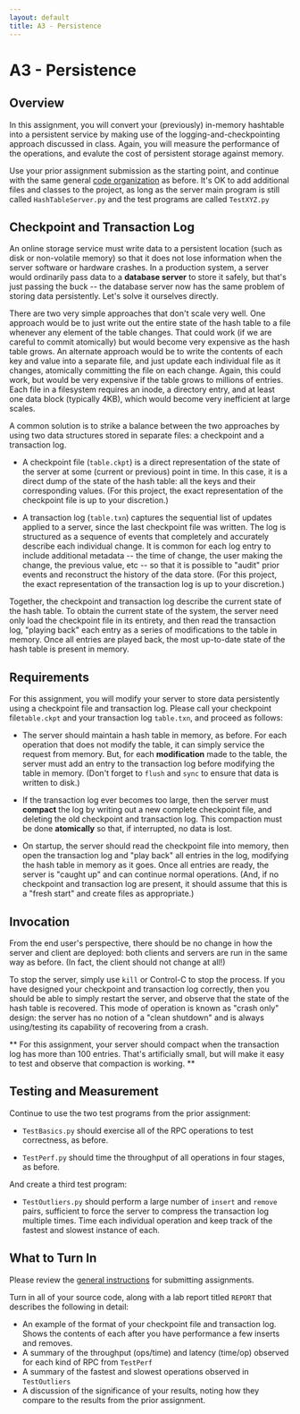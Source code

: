 ```yaml
---
layout: default
title: A3 - Persistence
---
```

# A3 - Persistence

## Overview

In this assignment, you will convert your (previously) in-memory hashtable into
a persistent service by making use of the logging-and-checkpointing approach
discussed in class.  Again, you will measure the performance of the operations,
and evalute the cost of persistent storage against memory.

Use your prior assignment submission as the starting point,
and continue with the same general [code organization](a2) as before.
It's OK to add additional files and classes to the project, as long
as the server main program is still called `HashTableServer.py` and
the test programs are called `TestXYZ.py`

## Checkpoint and Transaction Log

An online storage service must write data to a persistent location
(such as disk or non-volatile memory) so that it does not lose information
when the server software or hardware crashes.  In a production system,
a server would ordinarily pass data to a **database server** to store it
safely, but that's just passing the buck -- the database server now has
the same problem of storing data persistently.  Let's solve it ourselves directly.

There are two very simple approaches that don't scale very well.
One approach would be to just write out the entire state of the
hash table to a file whenever any element of the table changes.
That could work (if we are careful to commit atomically) but would become
very expensive as the hash table grows.  An alternate approach would
be to write the contents of each key and value into a separate file,
and just update each individual file as it changes, atomically committing
the file on each change.  Again, this could work,
but would be very expensive if the table grows to millions of entries.
Each file in a filesystem requires an inode, a directory entry, and at least
one data block (typically 4KB), which would become very inefficient at large scales.

A common solution is to strike a balance between the two approaches
by using two data structures stored in separate files: a checkpoint
and a transaction log.

- A checkpoint file (`table.ckpt`) is a direct representation of the state of the server at some
(current or previous) point in time.  In this case, it is a direct dump of the state of the hash
table: all the keys and their corresponding values.  (For this project, the exact representation
of the checkpoint file is up to your discretion.)

- A transaction log (`table.txn`) captures the sequential list of updates applied to a server,
since the last checkpoint file was written.  The log is structured as a sequence of events that
completely and accurately describe each individual change.  It is common for each log entry to include
additional metadata -- the time of change, the user making the change, the previous value, etc --
so that it is possible to "audit" prior events and reconstruct the history of the data store.
(For this project, the exact representation of the transaction log is up to your discretion.)

Together, the checkpoint and transaction log describe the current state of
the hash table.  To obtain the current state of the system, the server need only
load the checkpoint file in its entirety, and then read the transaction log,
"playing back" each entry as a series of modifications to the table in memory.
Once all entries are played back, the most up-to-date state of the hash table
is present in memory.

## Requirements

For this assignment, you will modify your server to store data persistently
using a checkpoint file and transaction log.  Please call your checkpoint file`table.ckpt` and
your transaction log `table.txn`, and proceed as follows:

- The server should maintain a hash table in memory, as before.  For each operation
that does not modify the table, it can simply service the request from memory.
But, for each **modification** made to the table, the server must add an entry
to the transaction log before modifying the table in memory.  (Don't forget to `flush` and `sync` to ensure that data is written to disk.)

- If the transaction log ever becomes too large, then the server must **compact** the log by
writing out a new complete checkpoint file, and deleting the old checkpoint and transaction log.
This compaction must be done **atomically** so that, if interrupted, no data is lost.

- On startup, the server should read the checkpoint file into memory,
then open the transaction log and "play back" all entries in the log,
modifying the hash table in memory as it goes.  Once all entries are ready,
the server is "caught up" and can continue normal operations.
(And, if no checkpoint and transaction log are present, it should assume
that this is a "fresh start" and create files as appropriate.)

## Invocation

From the end user's perspective, there should be no change in how the
server and client are deployed: both clients and servers are run in the
same way as before.  (In fact, the client should not change at all!)

To stop the server, simply use `kill` or Control-C to stop the process.
If you have designed your checkpoint and transaction log correctly, then
you should be able to simply restart the server, and observe that the state
of the hash table is recovered.  This mode of operation is known as "crash only" design:
the server has no notion of a "clean shutdown" and is always using/testing its capability
of recovering from a crash.

** For this assignment, your server should compact when the transaction log has more than 100 entries.  That's artificially small, but will make it easy to test and observe that compaction is working.  **

## Testing and Measurement

Continue to use the two test programs from the prior assignment:

- `TestBasics.py` should exercise all of the RPC operations to test correctness, as before.

- `TestPerf.py` should time the throughput of all operations in four stages, as before.

And create a third test program:

- `TestOutliers.py` should perform a large number of `insert` and `remove` pairs, sufficient to force the server to compress the transaction log multiple times.  Time each individual operation and keep track of the fastest and slowest instance of each.
 
## What to Turn In

Please review the [general instructions](general) for submitting assignments.

Turn in all of your source code, along with a lab report titled `REPORT` that describes the following in detail:
- An example of the format of your checkpoint file and transaction log.  Shows the contents of each after you have performance a few inserts and removes.
- A summary of the throughput (ops/time) and latency (time/op) observed for each kind of RPC from `TestPerf`
- A summary of the fastest and slowest operations observed in `TestOutliers`
- A discussion of the significance of your results, noting how they compare to the results from the prior assignment.

